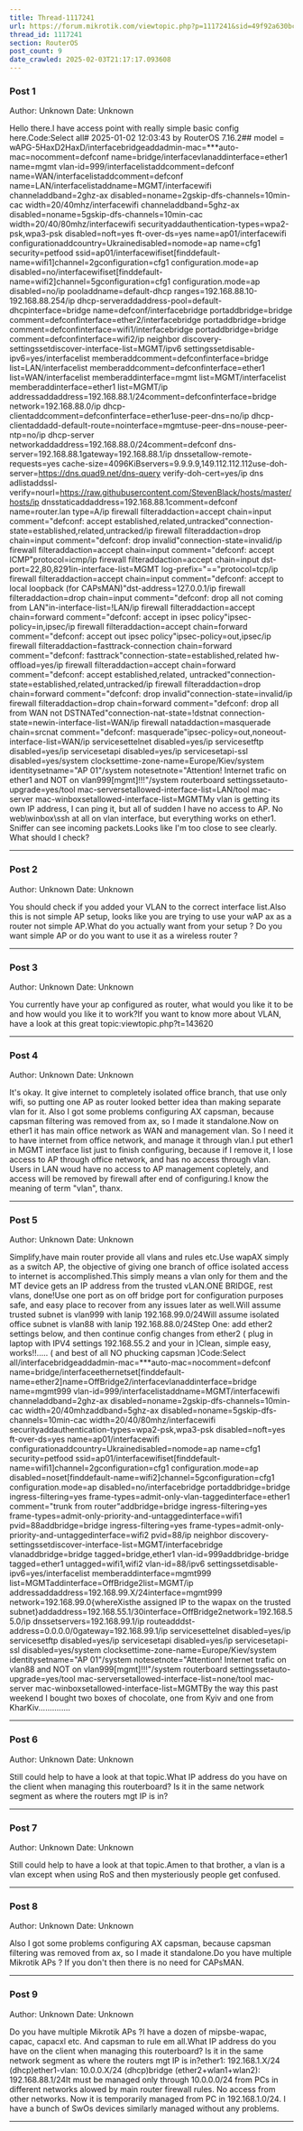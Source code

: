 ```yaml
---
title: Thread-1117241
url: https://forum.mikrotik.com/viewtopic.php?p=1117241&sid=49f92a630bc7970d8ca50523be880e8f#p1117241
thread_id: 1117241
section: RouterOS
post_count: 9
date_crawled: 2025-02-03T21:17:17.093608
---
```


### Post 1
Author: Unknown
Date: Unknown

Hello there.I have access point with really simple basic config here.Code:Select all# 2025-01-02 12:03:43 by RouterOS 7.16.2## model = wAPG-5HaxD2HaxD/interfacebridgeaddadmin-mac=***auto-mac=nocomment=defconf name=bridge/interfacevlanaddinterface=ether1 name=mgmt vlan-id=999/interfacelistaddcomment=defconf name=WAN/interfacelistaddcomment=defconf name=LAN/interfacelistaddname=MGMT/interfacewifi channeladdband=2ghz-ax disabled=noname=2gskip-dfs-channels=10min-cac width=20/40mhz/interfacewifi channeladdband=5ghz-ax disabled=noname=5gskip-dfs-channels=10min-cac width=20/40/80mhz/interfacewifi securityaddauthentication-types=wpa2-psk,wpa3-psk disabled=noft=yes ft-over-ds=yes name=ap01/interfacewifi configurationaddcountry=Ukrainedisabled=nomode=ap name=cfg1 security=petfood ssid=ap01/interfacewifiset[finddefault-name=wifi1]channel=2gconfiguration=cfg1 configuration.mode=ap disabled=no/interfacewifiset[finddefault-name=wifi2]channel=5gconfiguration=cfg1 configuration.mode=ap disabled=no/ip pooladdname=default-dhcp ranges=192.168.88.10-192.168.88.254/ip dhcp-serveraddaddress-pool=default-dhcpinterface=bridge name=defconf/interfacebridge portaddbridge=bridge comment=defconfinterface=ether2/interfacebridge portaddbridge=bridge comment=defconfinterface=wifi1/interfacebridge portaddbridge=bridge comment=defconfinterface=wifi2/ip neighbor discovery-settingssetdiscover-interface-list=MGMT/ipv6 settingssetdisable-ipv6=yes/interfacelist memberaddcomment=defconfinterface=bridge list=LAN/interfacelist memberaddcomment=defconfinterface=ether1 list=WAN/interfacelist memberaddinterface=mgmt list=MGMT/interfacelist memberaddinterface=ether1 list=MGMT/ip addressaddaddress=192.168.88.1/24comment=defconfinterface=bridge network=192.168.88.0/ip dhcp-clientaddcomment=defconfinterface=ether1use-peer-dns=no/ip dhcp-clientaddadd-default-route=nointerface=mgmtuse-peer-dns=nouse-peer-ntp=no/ip dhcp-server networkaddaddress=192.168.88.0/24comment=defconf dns-server=192.168.88.1gateway=192.168.88.1/ip dnssetallow-remote-requests=yes cache-size=4096KiBservers=9.9.9.9,149.112.112.112use-doh-server=https://dns.quad9.net/dns-query verify-doh-cert=yes/ip dns adlistaddssl-verify=nourl=https://raw.githubusercontent.com/StevenBlack/hosts/master/hosts/ip dnsstaticaddaddress=192.168.88.1comment=defconf name=router.lan type=A/ip firewall filteraddaction=accept chain=input comment="defconf: accept established,related,untracked"connection-state=established,related,untracked/ip firewall filteraddaction=drop chain=input comment="defconf: drop invalid"connection-state=invalid/ip firewall filteraddaction=accept chain=input comment="defconf: accept ICMP"protocol=icmp/ip firewall filteraddaction=accept chain=input dst-port=22,80,8291in-interface-list=MGMT log-prefix="=="protocol=tcp/ip firewall filteraddaction=accept chain=input comment="defconf: accept to local loopback (for CAPsMAN)"dst-address=127.0.0.1/ip firewall filteraddaction=drop chain=input comment="defconf: drop all not coming from LAN"in-interface-list=!LAN/ip firewall filteraddaction=accept chain=forward comment="defconf: accept in ipsec policy"ipsec-policy=in,ipsec/ip firewall filteraddaction=accept chain=forward comment="defconf: accept out ipsec policy"ipsec-policy=out,ipsec/ip firewall filteraddaction=fasttrack-connection chain=forward comment="defconf: fasttrack"connection-state=established,related hw-offload=yes/ip firewall filteraddaction=accept chain=forward comment="defconf: accept established,related, untracked"connection-state=established,related,untracked/ip firewall filteraddaction=drop chain=forward comment="defconf: drop invalid"connection-state=invalid/ip firewall filteraddaction=drop chain=forward comment="defconf: drop all from WAN not DSTNATed"connection-nat-state=!dstnat connection-state=newin-interface-list=WAN/ip firewall nataddaction=masquerade chain=srcnat comment="defconf: masquerade"ipsec-policy=out,noneout-interface-list=WAN/ip servicesettelnet disabled=yes/ip servicesetftp disabled=yes/ip servicesetapi disabled=yes/ip servicesetapi-ssl disabled=yes/system clocksettime-zone-name=Europe/Kiev/system identitysetname="AP 01"/system notesetnote="Attention! Internet trafic on ether1 and NOT on vlan999[mgmt]!!!"/system routerboard settingssetauto-upgrade=yes/tool mac-serversetallowed-interface-list=LAN/tool mac-server mac-winboxsetallowed-interface-list=MGMTMy vlan is getting its own IP address, I can ping it, but all of sudden I have no access to AP. No web\winbox\ssh at all on vlan interface, but everything works on ether1. Sniffer can see incoming packets.Looks like I'm too close to see clearly. What should I check?

---
### Post 2
Author: Unknown
Date: Unknown

You should check if you added your VLAN to the correct interface list.Also this is not simple AP setup, looks like you are trying to use your wAP ax as a router not simple AP.What do you actually want from your setup ? Do you want simple AP or do you want to use it as a wireless router ?

---
### Post 3
Author: Unknown
Date: Unknown

You currently have your ap configured as router, what would you like it to be and how would you like it to work?If you want to know more about VLAN, have a look at this great topic:viewtopic.php?t=143620

---
### Post 4
Author: Unknown
Date: Unknown

It's okay. It give internet to completely isolated office branch, that use only wifi, so putting one AP as router looked better idea than making separate vlan for it. Also I got some problems configuring AX capsman, because capsman filtering was removed from ax, so I made it standalone.Now on ether1 it has main office network as WAN and management vlan. So I need it to have internet from office network, and manage it through vlan.I put ether1 in MGMT interface list just to finish configuring, because if I remove it, I lose access to AP through office network, and has no access through vlan. Users in LAN woud have no access to AP management copletely, and access will be removed by firewall after end of configuring.I know the meaning of term "vlan", thanx.

---
### Post 5
Author: Unknown
Date: Unknown

Simplify,have main router provide all vlans and rules etc.Use wapAX simply as a switch AP,   the objective of giving one branch of office isolated access to internet is accomplished.This simply means a vlan only for them and the MT device gets an IP address from the trusted vLAN.ONE BRIDGE, rest vlans, done!Use one port as on off bridge port for configuration purposes safe, and easy place to recover from any issues later as well.Will assume trusted subnet is vlan999   with lanip  192.168.99.0/24Will assume isolated office subnet is vlan88  with lanip 192.168.88.0/24Step One:  add ether2 settings below, and then continue config changes from ether2  ( plug in laptop with IPV4 settings 192.168.55.2 and your in )Clean, simple easy, works!!.....  ( and best of all NO phucking capsman )Code:Select all/interfacebridgeaddadmin-mac=***auto-mac=nocomment=defconf name=bridge/interfaceethernetset[finddefault-name=ether2]name=OffBridge2/interfacevlanaddinterface=bridge name=mgmt999  vlan-id=999/interfacelistaddname=MGMT/interfacewifi channeladdband=2ghz-ax disabled=noname=2gskip-dfs-channels=10min-cac width=20/40mhzaddband=5ghz-ax disabled=noname=5gskip-dfs-channels=10min-cac width=20/40/80mhz/interfacewifi securityaddauthentication-types=wpa2-psk,wpa3-psk disabled=noft=yes ft-over-ds=yes name=ap01/interfacewifi configurationaddcountry=Ukrainedisabled=nomode=ap name=cfg1 security=petfood ssid=ap01/interfacewifiset[finddefault-name=wifi1]channel=2gconfiguration=cfg1 configuration.mode=ap disabled=noset[finddefault-name=wifi2]channel=5gconfiguration=cfg1 configuration.mode=ap disabled=no/interfacebridge portaddbridge=bridge ingress-filtering=yes frame-types=admit-only-vlan-taggedinterface=ether1 comment="trunk from router"addbridge=bridge ingress-filtering=yes frame-types=admit-only-priority-and-untaggedinterface=wifi1 pvid=88addbridge=bridge ingress-filtering=yes frame-types=admit-only-priority-and-untaggedinterface=wifi2 pvid=88/ip neighbor discovery-settingssetdiscover-interface-list=MGMT/interfacebridge vlanaddbridge=bridge tagged=bridge,ether1  vlan-id=999addbridge-bridge tagged=ether1  untagged=wifi1,wifi2  vlan-id=88/ipv6 settingssetdisable-ipv6=yes/interfacelist memberaddinterface=mgmt999 list=MGMTaddinterface=OffBridge2list=MGMT/ip addressaddaddress=192.168.99.X/24interface=mgmt999  network=192.168.99.0{whereXisthe assigned IP to the wapax on the trusted subnet}addaddress=192.168.55.1/30interface=OffBridge2network=192.168.55.0/ip dnssetservers=192.168.99.1/ip routeadddst-address=0.0.0.0/0gateway=192.168.99.1/ip servicesettelnet disabled=yes/ip servicesetftp disabled=yes/ip servicesetapi disabled=yes/ip servicesetapi-ssl disabled=yes/system clocksettime-zone-name=Europe/Kiev/system identitysetname="AP 01"/system notesetnote="Attention! Internet trafic on vlan88 and NOT on vlan999[mgmt]!!!"/system routerboard settingssetauto-upgrade=yes/tool mac-serversetallowed-interface-list=none/tool mac-server mac-winboxsetallowed-interface-list=MGMTBy the way this past weekend I bought two boxes of chocolate, one from Kyiv and one from  KharKiv..............

---
### Post 6
Author: Unknown
Date: Unknown

Still could help to have a look at that topic.What IP address do you have on the client when managing this routerboard? Is it in the same network segment as where the routers mgt IP is in?

---
### Post 7
Author: Unknown
Date: Unknown

Still could help to have a look at that topic.Amen to that brother, a vlan is a vlan except when using RoS and then mysteriously people get confused.

---
### Post 8
Author: Unknown
Date: Unknown

Also I got some problems configuring AX capsman, because capsman filtering was removed from ax, so I made it standalone.Do you have multiple Mikrotik APs ? If you don't then there is no need for CAPsMAN.

---
### Post 9
Author: Unknown
Date: Unknown

Do you have multiple Mikrotik APs ?I have a dozen of mipsbe-wapac, capac, capacxl etc. And capsman to rule em all.What IP address do you have on the client when managing this routerboard? Is it in the same network segment as where the routers mgt IP is in?ether1: 192.168.1.X/24 (dhcp)ether1-vlan: 10.0.0.X/24 (dhcp)bridge (ether2+wlan1+wlan2): 192.168.88.1/24It must be managed only through 10.0.0.0/24 from PCs in different networks alowed by main router firewall rules. No access from other networks. Now it is temporarily managed from PC in 192.168.1.0/24. I have a bunch of SwOs devices similarly managed without any problems.

---
